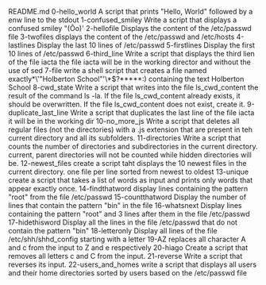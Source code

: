 README.md
0-hello\_world
A script that prints "Hello, World" followed by a enw line to the stdout
1-confused\_smiley
Write a script that displays a confused smiley "(Ôo)'
2-hellofile
Displays the content of the /etc/passwd file
3-twofiles
displays the content of the /etc/passwd and /etc/hosts
4-lastlines
Display the last 10 lines of /etc/passwd
5-firstlines
Display the first 10 lines of /etc/passwd
6-third\_line
Write a script that displays the third lien of the file iacta
the file iacta will be in the working director and without the use of sed
7-file
write a shell script that creates a file named exactly\*\\'"Holberton School"\'\\*$\?\*\*\*\*\*:) containing the text Holberton School
8-cwd\_state
Write a script that writes into the file ls\_cwd\_content the result of the command ls -la. If the file ls\_cwd\_content already exists, it should be overwritten. If the file ls\_cwd\_content does not exist, create it.
9-duplicate\_last\_line
Write a script that duplicates the last line of the file iacta
it will be in the working dir
10-no\_more\_js
Write a script that deletes all regular files (not the directories) with a .js extension that are present in teh current directory and all its subfolders.
11-directories
Write a script that counts the number of directories and subdirectories in the current directory.
current, parent directories will not be counted while hidden directories will be.
12-newest\_files
create a script taht displays the 10 newest files in the current directory.
one file per line
sorted from newest to oldest
13-unique
create a script that takes a list of words as input and prints only words that appear exactly once.
14-findthatword
display lines containing the pattern "root" from the file /etc/passwd
15-countthatword
Display the number of lines that contain the pattern "bin" in the file
16-whatsnext
Display lines containing the pattern "root" and 3 lines after them in the file /etc/passwd
17-hidethisword
Display all the lines in the file /etc/passwd that do not contain the pattern "bin"
18-letteronly
Display all lines of the file /etc/shh/shhd\_config starting with a letter
19-AZ
replaces all character A and c from the input to Z and e respectively
20-hiago
Create a script that removes all letters c and C from the input.
21-reverse
Write a script that reverses its input.
22-users\_and\_homes
write a script that displays all users and their home directories sorted by users
based on the /etc/passwd file
